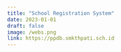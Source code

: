 ```yaml
---
title: "School Registration System"
date: 2023-01-01
draft: false
image: /webs.png
link: https://ppdb.smkthpati.sch.id
---
```

